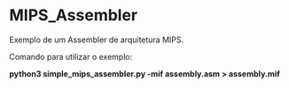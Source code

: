 # MIPS_Assembler
Exemplo de um Assembler de arquitetura MIPS.



Comando para utilizar o exemplo:

**python3 simple_mips_assembler.py -mif assembly.asm > assembly.mif**